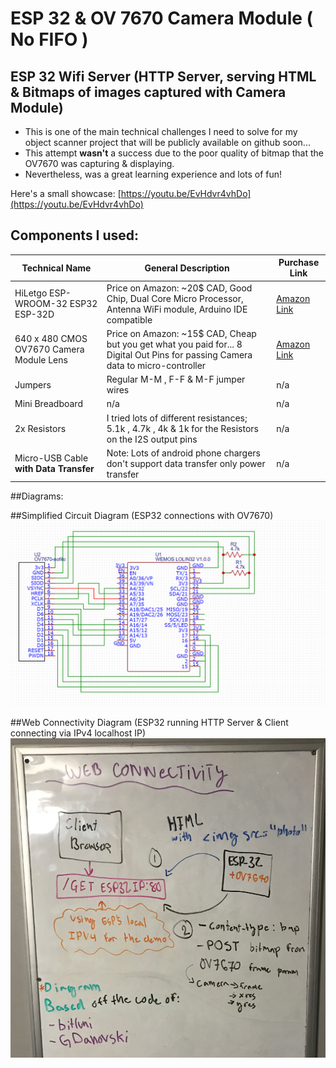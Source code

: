 # ESP 32 & OV 7670 Camera Module ( No FIFO )
## ESP 32 Wifi Server (HTTP Server, serving HTML & Bitmaps of images captured with Camera Module)

- This is one of the main technical challenges I need to solve for my object scanner project that will be publicly available on github soon...
- This attempt **wasn't** a success due to the poor quality of bitmap that the OV7670 was capturing & displaying.
- Nevertheless, was a great learning experience and lots of fun!

Here's a small showcase:
[https://youtu.be/EvHdvr4vhDo](https://youtu.be/EvHdvr4vhDo)


## Components I used:
| Technical Name | General Description | Purchase Link |
| ----------- | ----------- |----------- |
| HiLetgo ESP-WROOM-32 ESP32 ESP-32D | Price on Amazon: ~20$ CAD, Good Chip, Dual Core Micro Processor, Antenna WiFi module, Arduino IDE compatible| [Amazon Link](https://www.amazon.ca/gp/product/B0718T232Z/ref=ppx_yo_dt_b_asin_image_o04_s00?ie=UTF8&psc=1)| 
| 640 x 480 CMOS OV7670 Camera Module Lens |Price on Amazon: ~15$ CAD, Cheap but you get what you paid for... 8 Digital Out Pins for passing Camera data to micro-controller| [Amazon Link](https://www.amazon.ca/gp/product/B008D8PMA4/ref=ppx_yo_dt_b_search_asin_image?ie=UTF8&psc=1)|
| Jumpers | Regular M-M , F-F & M-F jumper wires | n/a |
| Mini Breadboard | n/a | n/a |
| 2x Resistors | I tried lots of different resistances; 5.1k , 4.7k , 4k & 1k for the Resistors on the I2S output pins | n/a |
| Micro-USB Cable **with Data Transfer** | Note: Lots of android phone chargers don't support data transfer only power transfer | n/a |

##Diagrams:

##Simplified Circuit Diagram (ESP32 connections with OV7670)
![Simplified Circuit Diagram](./Simplified_ESP32_OV_7670_No_Fifo.png)

##Web Connectivity Diagram (ESP32 running HTTP Server & Client connecting via IPv4 localhost IP)
![Web Connectivity](./Web_connectivity_diagram.png)